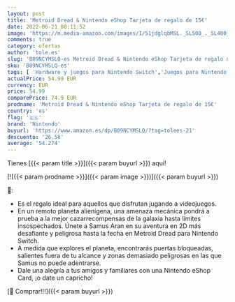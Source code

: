 ```yaml
---
layout: post
title: 'Metroid Dread & Nintendo eShop Tarjeta de regalo de 15€'
date: 2022-06-21 08:11:52
image: 'https://m.media-amazon.com/images/I/51jdglqbMSL._SL500_._SL400_.jpg'
comments: true
category: ofertas
author: 'tole.es'
slug: 'B09NCYMSLQ-es Metroid Dread & Nintendo eShop Tarjeta de regalo de 15€'
sku: 'B09NCYMSLQ-es'
tags: [ 'Hardware y juegos para Nintendo Switch','Juegos para Nintendo Switch','Videojuegos','nintendo','🇪🇸', ]
actualPrice: 54.99 EUR
currency: EUR
price: 54.99
comparePrice: 74.9 EUR
prodname: 'Metroid Dread & Nintendo eShop Tarjeta de regalo de 15€'
country: 'es'
flag: '🇪🇸'
brand: 'Nintendo'
buyurl: 'https://www.amazon.es/dp/B09NCYMSLQ/?tag=tolees-21'
descuento: '26.58'
average: '54.274'
---
```


Tienes [{{< param title >}}]({{< param buyurl >}}) aqui!

[![{{< param prodname >}}]({{< param image >}})]({{< param buyurl >}})

🔎:

- Es el regalo ideal para aquellos que disfrutan jugando a videojuegos.
- En un remoto planeta alienígena, una amenaza mecánica pondrá a prueba a la mejor cazarrecompensas de la galaxia hasta límites insospechados. Únete a Samus Aran en su aventura en 2D más desafiante y peligrosa hasta la fecha en Metroid Dread para Nintendo Switch.
- A medida que explores el planeta, encontrarás puertas bloqueadas, salientes fuera de tu alcance y zonas demasiado peligrosas en las que Samus no puede adentrarse.
- Dale una alegría a tus amigos y familiares con una Nintendo eShop Card, ¡o date un capricho!

[🛒 Comprar!!!]({{< param buyurl >}})
